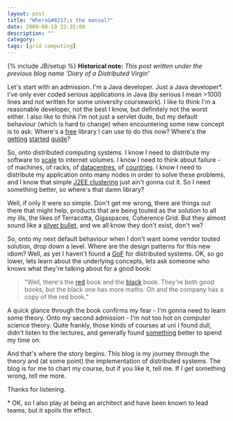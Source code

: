 ```yaml
---
layout: post
title: "Where&#8217;s the manual?"
date: 2009-08-19 22:35:00
description: ""
category: 
tags: [grid computing]
---
```

{% include JB/setup %}
**Historical note:** *This post written under the previous blog name 'Diary of a Distributed Virgin'*

Let's start with an admission. I'm a Java developer. Just a Java developer\*. I've only ever coded serious applications in Java (by serious I mean >1000 lines and not written for some university coursework). I like to think I'm a reasonable developer, not the best I know, but definitely not the worst either. I also like to think I'm not just a servlet dude, but my default behaviour (which is hard to change) when encountering some new concept is to ask: Where's a [free](http://www.gnu.org/philosophy/free-sw.html) library I can use to do this now? Where's the [getting](http://struts.apache.org/2.x/docs/bootstrap.html) [started](http://www.sitepoint.com/article/java-servlets-1/) [guide](http://www.informit.com/guides/content.aspx?g=java&seqNum=447)?

So, onto distributed computing systems. I know I need to distribute my software to [scale](http://www.mvdirona.com/jrh/talksAndPapers/JamesRH_Lisa.pdf) to internet volumes. I know I need to think about failure - of machines, of racks, of [datacentres](http://www.facilitiesnet.com/datacenters/article/Crash-Data-Center-Horror-Stories--5390), of [countries](http://news.bbc.co.uk/1/hi/technology/7792688.stm). I know I need to distribute my application onto many nodes in order to solve these problems, and I know that simple [J2EE clustering](http://oreilly.com/catalog/jservlet2/chapter/ch12.html#32026) just ain't gonna cut it. So I need something better, so where's that damn library?

Well, if only it were so simple. Don't get me wrong, there are things out there that might help, products that are being touted as the solution to all my ills, the likes of Terracotta, Gigaspaces, Coherence Grid. But they almost sound like a [silver bullet](http://en.wikipedia.org/wiki/No_Silver_Bullet), and we all know they don't exist, don't we?

So, onto my next default behaviour when I don't want some vendor touted solution, drop down a level. Where are the design patterns for this new idiom? Well, as yet I haven't found a [GoF](http://www.amazon.co.uk/gp/product/0201633612?ie=UTF8&tag=exemel-21&linkCode=as2&camp=1634&creative=19450&creativeASIN=0201633612) for distributed systems. OK, so go lower, lets learn about the underlying concepts, lets ask someone who knows what they're talking about for a good book:

> "Well, there's the [red](http://www.amazon.co.uk/gp/product/0521876346?ie=UTF8&tag=exemel-21&linkCode=as2&camp=1634&creative=19450&creativeASIN=0521876346) book and the [black](http://www.amazon.co.uk/gp/product/1558603484?ie=UTF8&tag=exemel-21&linkCode=as2&camp=1634&creative=19450&creativeASIN=1558603484) book. They're both good books, but the black one has more maths. Oh and the company has a copy of the red book."

A quick glance through the book confirms my fear - I'm gonna need to learn some theory. Onto my second admission - I'm not too hot on computer science theory. Quite frankly, those kinds of courses at uni I found dull, didn't listen to the lectures, and generally found [something](http://www.camra.org.uk/) better to spend my time on.

And that's where the story begins. This blog is my journey through the theory and (at some point) the implementation of distributed systems. The blog is for me to chart my course, but if you like it, tell me. If I get something wrong, tell me more.

Thanks for listening.

\* OK, so I also play at being an architect and have been known to lead teams, but it spoils the effect.
